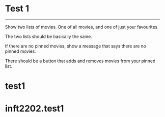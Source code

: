# Test 1

---

Show two lists of movies.  One of all movies, and one of just your favourites.

The two lists should be basically the same.

If there are no pinned movies, show a message that says there are no pinned movies.

There should be a button that adds and removes movies from your pinned list.
# test1
# inft2202.test1
